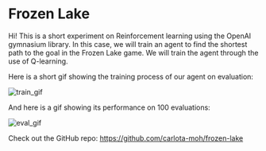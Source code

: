 # Frozen Lake

Hi! This is a short experiment on Reinforcement learning using the OpenAI gymnasium library. In this case, we will train an agent to find the shortest path to the goal in the Frozen Lake game. We will train the agent through the use of Q-learning.

Here is a short gif showing the training process of our agent on evaluation:

![train_gif](./animations/train_animation.gif)

And here is a gif showing its performance on 100 evaluations:

![eval_gif](./animations/eval_animation.gif)

Check out the GitHub repo: https://github.com/carlota-moh/frozen-lake
